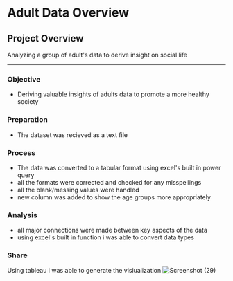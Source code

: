 # Adult Data Overview
## Project Overview

Analyzing a group of adult's data to derive insight on social life

---

### Objective

- Deriving valuable insights of adults data to promote a more healthy society

### Preparation 

- The dataset was recieved as a text file

### Process

- The data was converted to a tabular format using excel's built in power query
- all the formats were corrected and checked for any misspellings
- all the blank/messing values were handled
- new column was added to show the age groups more appropriately

### Analysis

- all major connections were made between key aspects of the data
- using excel's built in function i was able to convert data types

### Share

Using tableau i was able to generate the visiualization
![Screenshot (29)](https://github.com/AbdelrahmanHemdan17/Adults-Data-Overview/assets/161534505/4662bc10-b753-4cbf-92b4-5de209f01fca)
